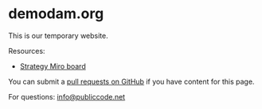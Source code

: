 # demodam.org

This is our temporary website.

Resources:

* [Strategy Miro board](https://miro.com/app/board/o9J_lVUNNfU=/)

You can submit a [pull requests on GitHub](https://github.com/demodam/demodam.org/edit/main/README.md) if you have content for this page.

For questions: <info@publiccode.net>
